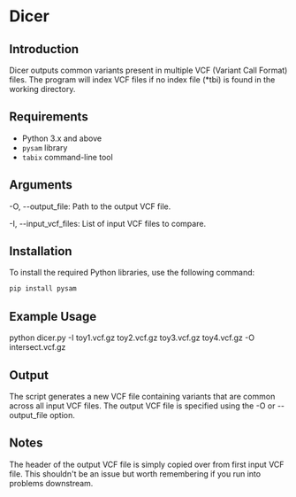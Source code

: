 # Dicer

## Introduction
Dicer outputs common variants present in multiple VCF (Variant Call Format) files. The program will index VCF files if no index file (*tbi) is found in the working directory. 

## Requirements
- Python 3.x and above 
- `pysam` library
- `tabix` command-line tool

## Arguments
-O, --output_file: Path to the output VCF file.

-I, --input_vcf_files: List of input VCF files to compare.

## Installation
To install the required Python libraries, use the following command:
```bash
pip install pysam
```

## Example Usage 
python dicer.py -I toy1.vcf.gz toy2.vcf.gz toy3.vcf.gz toy4.vcf.gz -O intersect.vcf.gz


## Output
The script generates a new VCF file containing variants that are common across all input VCF files. The output VCF file is specified using the -O or --output_file option.

## Notes
The header of the output VCF file is simply copied over from first input VCF file. This shouldn't be an issue but worth remembering if you run into problems downstream. 
